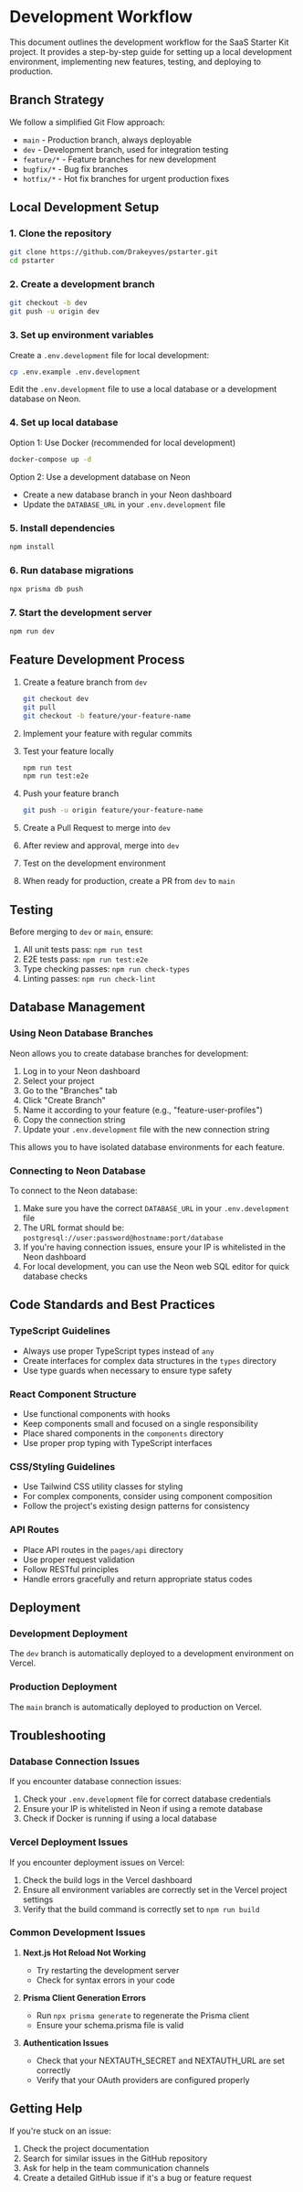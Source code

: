 # Development Workflow

This document outlines the development workflow for the SaaS Starter Kit project. It provides a step-by-step guide for setting up a local development environment, implementing new features, testing, and deploying to production.

## Branch Strategy

We follow a simplified Git Flow approach:

- `main` - Production branch, always deployable
- `dev` - Development branch, used for integration testing
- `feature/*` - Feature branches for new development
- `bugfix/*` - Bug fix branches
- `hotfix/*` - Hot fix branches for urgent production fixes

## Local Development Setup

### 1. Clone the repository

```bash
git clone https://github.com/Drakeyves/pstarter.git
cd pstarter
```

### 2. Create a development branch

```bash
git checkout -b dev
git push -u origin dev
```

### 3. Set up environment variables

Create a `.env.development` file for local development:

```bash
cp .env.example .env.development
```

Edit the `.env.development` file to use a local database or a development database on Neon.

### 4. Set up local database

Option 1: Use Docker (recommended for local development)
```bash
docker-compose up -d
```

Option 2: Use a development database on Neon
- Create a new database branch in your Neon dashboard
- Update the `DATABASE_URL` in your `.env.development` file

### 5. Install dependencies

```bash
npm install
```

### 6. Run database migrations

```bash
npx prisma db push
```

### 7. Start the development server

```bash
npm run dev
```

## Feature Development Process

1. Create a feature branch from `dev`
   ```bash
   git checkout dev
   git pull
   git checkout -b feature/your-feature-name
   ```

2. Implement your feature with regular commits

3. Test your feature locally
   ```bash
   npm run test
   npm run test:e2e
   ```

4. Push your feature branch
   ```bash
   git push -u origin feature/your-feature-name
   ```

5. Create a Pull Request to merge into `dev`

6. After review and approval, merge into `dev`

7. Test on the development environment

8. When ready for production, create a PR from `dev` to `main`

## Testing

Before merging to `dev` or `main`, ensure:

1. All unit tests pass: `npm run test`
2. E2E tests pass: `npm run test:e2e`
3. Type checking passes: `npm run check-types`
4. Linting passes: `npm run check-lint`

## Database Management

### Using Neon Database Branches

Neon allows you to create database branches for development:

1. Log in to your Neon dashboard
2. Select your project
3. Go to the "Branches" tab
4. Click "Create Branch"
5. Name it according to your feature (e.g., "feature-user-profiles")
6. Copy the connection string
7. Update your `.env.development` file with the new connection string

This allows you to have isolated database environments for each feature.

### Connecting to Neon Database

To connect to the Neon database:

1. Make sure you have the correct `DATABASE_URL` in your `.env.development` file
2. The URL format should be: `postgresql://user:password@hostname:port/database`
3. If you're having connection issues, ensure your IP is whitelisted in the Neon dashboard
4. For local development, you can use the Neon web SQL editor for quick database checks

## Code Standards and Best Practices

### TypeScript Guidelines

- Always use proper TypeScript types instead of `any`
- Create interfaces for complex data structures in the `types` directory
- Use type guards when necessary to ensure type safety

### React Component Structure

- Use functional components with hooks
- Keep components small and focused on a single responsibility
- Place shared components in the `components` directory
- Use proper prop typing with TypeScript interfaces

### CSS/Styling Guidelines

- Use Tailwind CSS utility classes for styling
- For complex components, consider using component composition
- Follow the project's existing design patterns for consistency

### API Routes

- Place API routes in the `pages/api` directory
- Use proper request validation
- Follow RESTful principles
- Handle errors gracefully and return appropriate status codes

## Deployment

### Development Deployment

The `dev` branch is automatically deployed to a development environment on Vercel.

### Production Deployment

The `main` branch is automatically deployed to production on Vercel.

## Troubleshooting

### Database Connection Issues

If you encounter database connection issues:

1. Check your `.env.development` file for correct database credentials
2. Ensure your IP is whitelisted in Neon if using a remote database
3. Check if Docker is running if using a local database

### Vercel Deployment Issues

If you encounter deployment issues on Vercel:

1. Check the build logs in the Vercel dashboard
2. Ensure all environment variables are correctly set in the Vercel project settings
3. Verify that the build command is correctly set to `npm run build`

### Common Development Issues

1. **Next.js Hot Reload Not Working**
   - Try restarting the development server
   - Check for syntax errors in your code

2. **Prisma Client Generation Errors**
   - Run `npx prisma generate` to regenerate the Prisma client
   - Ensure your schema.prisma file is valid

3. **Authentication Issues**
   - Check that your NEXTAUTH_SECRET and NEXTAUTH_URL are set correctly
   - Verify that your OAuth providers are configured properly

## Getting Help

If you're stuck on an issue:

1. Check the project documentation
2. Search for similar issues in the GitHub repository
3. Ask for help in the team communication channels
4. Create a detailed GitHub issue if it's a bug or feature request 